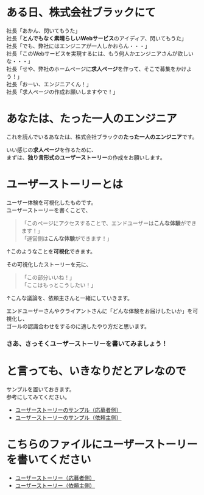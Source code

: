 # ある日、株式会社ブラックにて

社長「あかん、閃いてもうた」  
社長「**とんでもなく素晴らしいWebサービス**のアイディア、閃いてもうた」  
社長「でも、弊社にはエンジニアが一人しかおらん・・・」  
社長「このWebサービスを実現するには、もう何人かエンジニアさんが欲しいな・・・」  
社長「せや、弊社のホームページに**求人ページ**を作って、そこで募集をかけよう！」  
社長「おーい、エンジニアくん！」  
社長「求人ページの作成お願いしますやで！」

# あなたは、たった一人のエンジニア
これを読んでいるあなたは、株式会社ブラックの**たった一人のエンジニア**です。

いい感じの**求人ページ**を作るために、  
まずは、**独り言形式のユーザーストーリー**の作成をお願いします。

# ユーザーストーリーとは
ユーザー体験を可視化したものです。  
ユーザーストーリーを書くことで、
> 「このページにアクセスすることで、エンドユーザーは**こんな体験**ができます！」  
> 「運営側は**こんな体験**ができます！」

↑このようなことを**可視化**できます。  

その可視化したストーリーを元に、

> 「この部分いいね！」  
> 「ここはもっとこうしたい！」

↑こんな議論を、依頼主さんと一緒にしていきます。

エンドユーザーさんやクライアントさんに「どんな体験をお届けしたいか」を可視化し、  
ゴールの認識合わせをするのに適したやり方だと思います。

### さあ、さっそくユーザーストーリーを書いてみましょう！




# と言っても、いきなりだとアレなので

サンプルを置いておきます。  
参考にしてみてください。

- [ユーザーストーリーのサンプル（応募者側）](sample-story-engineer.md)
- [ユーザーストーリーのサンプル（依頼主側）](sample-story-client.md)

# こちらのファイルにユーザーストーリーを書いてください

- [ユーザーストーリー（応募者側）](story-engineer.md)
- [ユーザーストーリー（依頼主側）](story-client.md)
